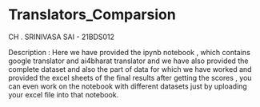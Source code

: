 # Translators_Comparsion 

CH . SRINIVASA SAI - 21BDS012

Description : 
          Here we have provided the ipynb notebook , which contains google translator and ai4bharat translator and we have also provided the complete dataset and also the part of data for which we have worked and provided the excel sheets of the final results after getting the scores , you can even work on the  notebook with different datasets just by uploading your excel file into that notebook.
          
